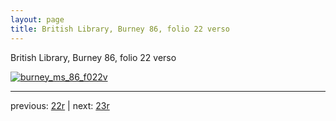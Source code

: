 ```yaml
---
layout: page
title: British Library, Burney 86, folio 22 verso
---
```


British Library, Burney 86, folio 22 verso

[![burney_ms_86_f022v](http://www.homermultitext.org/iipsrv?IIIF=/project/homer/pyramidal/deepzoom/bl/burney86imgs/v1/burney_ms_86_f022v.tif/full/800,/0/default.jpg)](http://www.homermultitext.org/ict2/?urn=urn:cite2:bl:burney86imgs.v1:burney_ms_86_f022v) 

---

previous:  [22r](../22r/) | next: [23r](../23r/)